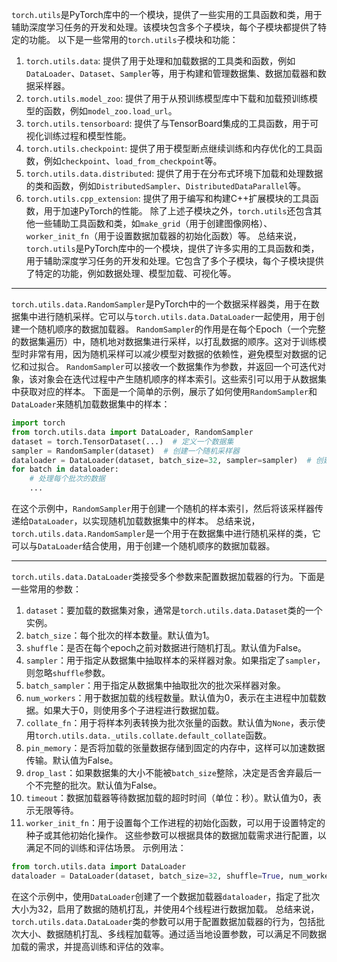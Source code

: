 `torch.utils`是PyTorch库中的一个模块，提供了一些实用的工具函数和类，用于辅助深度学习任务的开发和处理。该模块包含多个子模块，每个子模块都提供了特定的功能。
以下是一些常用的`torch.utils`子模块和功能：
1. `torch.utils.data`: 提供了用于处理和加载数据的工具类和函数，例如`DataLoader`、`Dataset`、`Sampler`等，用于构建和管理数据集、数据加载器和数据采样器。
2. `torch.utils.model_zoo`: 提供了用于从预训练模型库中下载和加载预训练模型的函数，例如`model_zoo.load_url`。
3. `torch.utils.tensorboard`: 提供了与TensorBoard集成的工具函数，用于可视化训练过程和模型性能。
4. `torch.utils.checkpoint`: 提供了用于模型断点继续训练和内存优化的工具函数，例如`checkpoint`、`load_from_checkpoint`等。
5. `torch.utils.data.distributed`: 提供了用于在分布式环境下加载和处理数据的类和函数，例如`DistributedSampler`、`DistributedDataParallel`等。
6. `torch.utils.cpp_extension`: 提供了用于编写和构建C++扩展模块的工具函数，用于加速PyTorch的性能。
除了上述子模块之外，`torch.utils`还包含其他一些辅助工具函数和类，如`make_grid`（用于创建图像网格）、`worker_init_fn`（用于设置数据加载器的初始化函数）等。
总结来说，`torch.utils`是PyTorch库中的一个模块，提供了许多实用的工具函数和类，用于辅助深度学习任务的开发和处理。它包含了多个子模块，每个子模块提供了特定的功能，例如数据处理、模型加载、可视化等。

---
`torch.utils.data.RandomSampler`是PyTorch中的一个数据采样器类，用于在数据集中进行随机采样。它可以与`torch.utils.data.DataLoader`一起使用，用于创建一个随机顺序的数据加载器。
`RandomSampler`的作用是在每个Epoch（一个完整的数据集遍历）中，随机地对数据集进行采样，以打乱数据的顺序。这对于训练模型时非常有用，因为随机采样可以减少模型对数据的依赖性，避免模型对数据的记忆和过拟合。
`RandomSampler`可以接收一个数据集作为参数，并返回一个可迭代对象，该对象会在迭代过程中产生随机顺序的样本索引。这些索引可以用于从数据集中获取对应的样本。
下面是一个简单的示例，展示了如何使用`RandomSampler`和`DataLoader`来随机加载数据集中的样本：
```python
import torch
from torch.utils.data import DataLoader, RandomSampler
dataset = torch.TensorDataset(...)  # 定义一个数据集
sampler = RandomSampler(dataset)  # 创建一个随机采样器
dataloader = DataLoader(dataset, batch_size=32, sampler=sampler)  # 创建一个数据加载器
for batch in dataloader:
    # 处理每个批次的数据
    ...
```
在这个示例中，`RandomSampler`用于创建一个随机的样本索引，然后将该采样器传递给`DataLoader`，以实现随机加载数据集中的样本。
总结来说，`torch.utils.data.RandomSampler`是一个用于在数据集中进行随机采样的类，它可以与`DataLoader`结合使用，用于创建一个随机顺序的数据加载器。

---
`torch.utils.data.DataLoader`类接受多个参数来配置数据加载器的行为。下面是一些常用的参数：
1. `dataset`：要加载的数据集对象，通常是`torch.utils.data.Dataset`类的一个实例。
2. `batch_size`：每个批次的样本数量。默认值为1。
3. `shuffle`：是否在每个epoch之前对数据进行随机打乱。默认值为False。
4. `sampler`：用于指定从数据集中抽取样本的采样器对象。如果指定了`sampler`，则忽略`shuffle`参数。
5. `batch_sampler`：用于指定从数据集中抽取批次的批次采样器对象。
6. `num_workers`：用于数据加载的线程数量。默认值为0，表示在主进程中加载数据。如果大于0，则使用多个子进程进行数据加载。
7. `collate_fn`：用于将样本列表转换为批次张量的函数。默认值为`None`，表示使用`torch.utils.data._utils.collate.default_collate`函数。
8. `pin_memory`：是否将加载的张量数据存储到固定的内存中，这样可以加速数据传输。默认值为False。
9. `drop_last`：如果数据集的大小不能被`batch_size`整除，决定是否舍弃最后一个不完整的批次。默认值为False。
10. `timeout`：数据加载器等待数据加载的超时时间（单位：秒）。默认值为0，表示无限等待。
11. `worker_init_fn`：用于设置每个工作进程的初始化函数，可以用于设置特定的种子或其他初始化操作。
这些参数可以根据具体的数据加载需求进行配置，以满足不同的训练和评估场景。
示例用法：
```python
from torch.utils.data import DataLoader
dataloader = DataLoader(dataset, batch_size=32, shuffle=True, num_workers=4)
```
在这个示例中，使用`DataLoader`创建了一个数据加载器`dataloader`，指定了批次大小为32，启用了数据的随机打乱，并使用4个线程进行数据加载。
总结来说，`torch.utils.data.DataLoader`类的参数可以用于配置数据加载器的行为，包括批次大小、数据随机打乱、多线程加载等。通过适当地设置参数，可以满足不同数据加载的需求，并提高训练和评估的效率。